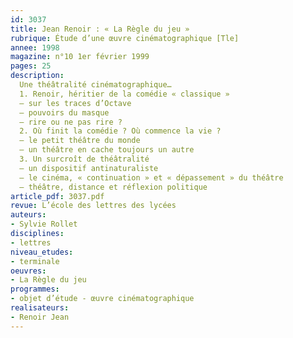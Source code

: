 ```yaml
---
id: 3037
title: Jean Renoir : « La Règle du jeu » 
rubrique: Étude d’une œuvre cinématographique [Tle]
annee: 1998
magazine: n°10 1er février 1999
pages: 25
description: 
  Une théâtralité cinématographique…
  1. Renoir, héritier de la comédie « classique »
  – sur les traces d’Octave
  – pouvoirs du masque
  – rire ou ne pas rire ?
  2. Où finit la comédie ? Où commence la vie ?
  – le petit théâtre du monde
  – un théâtre en cache toujours un autre
  3. Un surcroît de théâtralité
  – un dispositif antinaturaliste
  – le cinéma, « continuation » et « dépassement » du théâtre
  – théâtre, distance et réflexion politique
article_pdf: 3037.pdf
revue: L’école des lettres des lycées
auteurs:
- Sylvie Rollet
disciplines:
- lettres
niveau_etudes:
- terminale
oeuvres:
- La Règle du jeu
programmes:
- objet d’étude - œuvre cinématographique
realisateurs:
- Renoir Jean
---
```

